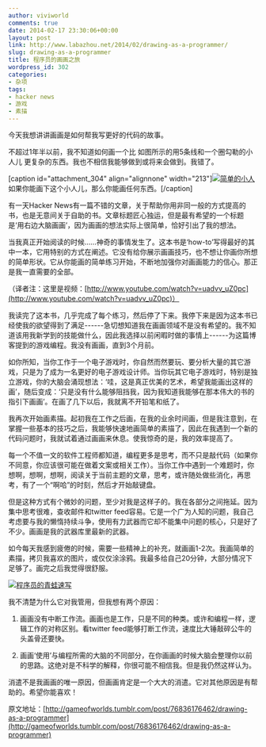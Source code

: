 ```yaml
---
author: viviworld
comments: true
date: 2014-02-17 23:30:06+00:00
layout: post
link: http://www.labazhou.net/2014/02/drawing-as-a-programmer/
slug: drawing-as-a-programmer
title: 程序员的画画之旅
wordpress_id: 302
categories:
- 杂项
tags:
- hacker news
- 游戏
- 素描
---
```


今天我想讲讲画画是如何帮我写更好的代码的故事。

不超过1年半以前，我不知道如何画一个比 如图所示的用5条线和一个圈勾勒的小人儿 更复杂的东西。我也不相信我能够做到或将来会做到。我错了。

[caption id="attachment_304" align="alignnone" width="213"][![简单的小人](http://www.labazhou.net/wp-content/uploads/2014/02/xiaoren.png)](http://www.labazhou.net/wp-content/uploads/2014/02/xiaoren.png) 如果你能画下这个小人儿，那么你能画任何东西。[/caption]

有一天Hacker News有一篇不错的文章，关于帮助你用非同一般的方式提高的书，也是无意间关于自助的书。文章标题匠心独运，但是最有希望的一个标题是‘用右边大脑画画’，因为画画的想法实际上很简单，恰好引出了我的想法。

当我真正开始阅读的时候……神奇的事情发生了。这本书是‘how-to’写得最好的其中一本，它用特别的方式在阐述。它没有给你展示画画技巧，也不想让你画你所想的简单形状。它从你能画的简单练习开始，不断地加强你对画画能力的信心。那正是我一直需要的全部。

（译者注：这里是视频：[http://www.youtube.com/watch?v=uadvv_uZ0pc](http://www.youtube.com/watch?v=uadvv_uZ0pc)）

我读完了这本书，几乎完成了每个练习，然后停了下来。我停下来是因为这本书已经使我的欲望得到了满足------急切想知道我在画画领域不是没有希望的。我不知道该用我新学到的技能做什么，因此我选择以前闲暇时做的事情上------为这篇博客提到的游戏编程。我没有画画，直到3个月前。

如你所知，当你工作于一个电子游戏时，你自然而然要玩、要分析大量的其它游戏，只是为了成为一名更好的电子游戏设计师。当你玩其它电子游戏时，特别是独立游戏，你的大脑会涌现想法：‘哇，这是真正优美的艺术，希望我能画出这样的画’，随后变成：‘只是没有什么能够阻挡我，因为我知道我能够在那本伟大的书的指引下画画’。在画了几下以后，我就离不开铅笔和纸了。

我再次开始画素描。起初我在工作之后画，在我的业余时间画，但是我注意到，在掌握一些基本的技巧之后，我能够快速地画简单的素描了，因此在我遇到一个新的代码问题时，我就试着通过画画来休息。使我惊奇的是，我的效率提高了。

每一个不值一文的软件工程师都知道，编程更多是思考，而不只是敲代码（如果你不同意，你应该很可能在做着文案或相关工作）。当你工作中遇到一个难题时，你想啊，想啊，想啊，阅读关于当前主题的文章，思考，或许随处做些消化，再思考，有了一个“啊哈”的时刻，然后才开始敲键盘。

但是这种方式有个微妙的问题，至少对我是这样子的。我在各部分之间拖延。因为集中思考很难，查收邮件和twitter feed容易。它是一个广为人知的问题，我自己考虑要与我的懒惰持续斗争，使用有力武器而它却不能集中问题的核心，只是好了不少。画画是我的武器库里最新的武器。

如今每天我感到疲倦的时候，需要一些精神上的补充，就画画1-2次。我画简单的素描，拷贝我喜欢的图片，或仅仅涂涂鸦。我最多给自己20分钟，大部分情况下足够了。画完之后我觉得很舒服。

[![程序员的青蛙速写](http://www.labazhou.net/wp-content/uploads/2014/02/qingwa-1024x768.jpg)](http://www.labazhou.net/wp-content/uploads/2014/02/qingwa.jpg)

我不清楚为什么它对我管用，但我想有两个原因：



	
  1. 画画没有中断工作流。画画也是工作，只是不同的种类。或许和编程一样，逻辑工作的对称区别。看twitter feed能够打断工作流，速度比大锤敲碎公牛的头盖骨还要快。

	
  2. 画画‘使用’与编程所需的大脑的不同部分，在你画画的时候大脑会整理你以前的思路。这绝对是不科学的解释，你很可能不相信我。但是我仍然这样认为。


消遣不是我画画的唯一原因，但画画肯定是一个大大的消遣。它对其他原因是有帮助的。希望你能喜欢！

原文地址：[http://gameofworlds.tumblr.com/post/76836176462/drawing-as-a-programmer](http://gameofworlds.tumblr.com/post/76836176462/drawing-as-a-programmer)
